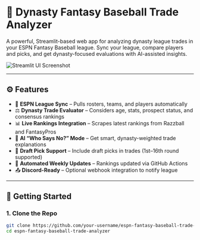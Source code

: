# 🧢 Dynasty Fantasy Baseball Trade Analyzer

A powerful, Streamlit-based web app for analyzing dynasty league trades in your ESPN Fantasy Baseball league. Sync your league, compare players and picks, and get dynasty-focused evaluations with AI-assisted insights.

![Streamlit UI Screenshot](https://via.placeholder.com/800x400.png?text=Your+App+Screenshot+Here)

---

## ⚙️ Features

- 🔄 **ESPN League Sync** – Pulls rosters, teams, and players automatically
- ⚖️ **Dynasty Trade Evaluator** – Considers age, stats, prospect status, and consensus rankings
- 📊 **Live Rankings Integration** – Scrapes latest rankings from Razzball and FantasyPros
- 🎯 **AI “Who Says No?” Mode** – Get smart, dynasty-weighted trade explanations
- 🧠 **Draft Pick Support** – Include draft picks in trades (1st–16th round supported)
- 📆 **Automated Weekly Updates** – Rankings updated via GitHub Actions
- 📤 **Discord-Ready** – Optional webhook integration to notify league

---

## 🚀 Getting Started

### 1. Clone the Repo

```bash
git clone https://github.com/your-username/espn-fantasy-baseball-trade-analyzer.git
cd espn-fantasy-baseball-trade-analyzer
